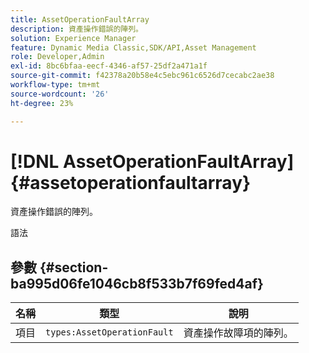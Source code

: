 ```yaml
---
title: AssetOperationFaultArray
description: 資產操作錯誤的陣列。
solution: Experience Manager
feature: Dynamic Media Classic,SDK/API,Asset Management
role: Developer,Admin
exl-id: 8bc6bfaa-eecf-4346-af57-25df2a471a1f
source-git-commit: f42378a20b58e4c5ebc961c6526d7cecabc2ae38
workflow-type: tm+mt
source-wordcount: '26'
ht-degree: 23%

---
```


# [!DNL AssetOperationFaultArray]{#assetoperationfaultarray}

資產操作錯誤的陣列。

語法

## 參數 {#section-ba995d06fe1046cb8f533b7f69fed4af}

| 名稱 | 類型 | 說明 |
|---|---|---|
| 項目 | `types:AssetOperationFault` | 資產操作故障項的陣列。 |

